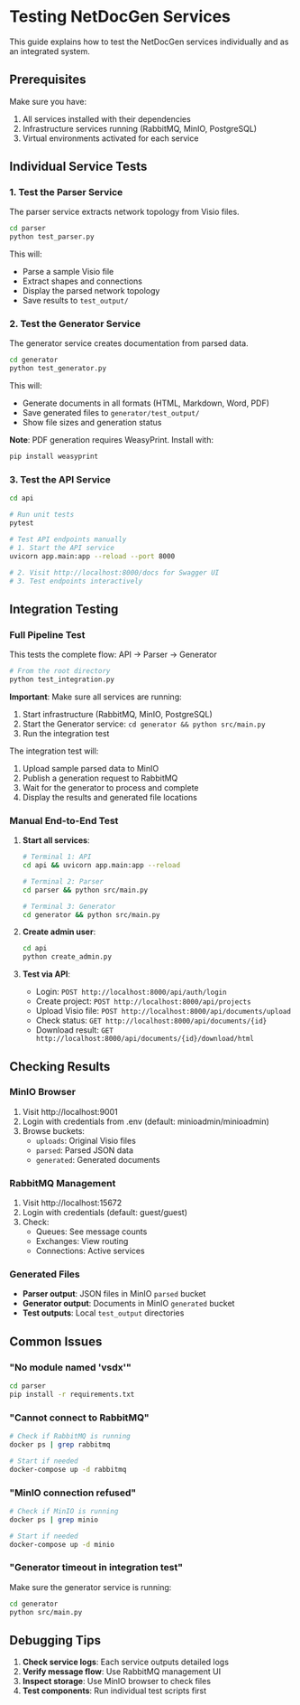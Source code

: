 # Testing NetDocGen Services

This guide explains how to test the NetDocGen services individually and as an integrated system.

## Prerequisites

Make sure you have:
1. All services installed with their dependencies
2. Infrastructure services running (RabbitMQ, MinIO, PostgreSQL)
3. Virtual environments activated for each service

## Individual Service Tests

### 1. Test the Parser Service

The parser service extracts network topology from Visio files.

```bash
cd parser
python test_parser.py
```

This will:
- Parse a sample Visio file
- Extract shapes and connections
- Display the parsed network topology
- Save results to `test_output/`

### 2. Test the Generator Service

The generator service creates documentation from parsed data.

```bash
cd generator
python test_generator.py
```

This will:
- Generate documents in all formats (HTML, Markdown, Word, PDF)
- Save generated files to `generator/test_output/`
- Show file sizes and generation status

**Note**: PDF generation requires WeasyPrint. Install with:
```bash
pip install weasyprint
```

### 3. Test the API Service

```bash
cd api

# Run unit tests
pytest

# Test API endpoints manually
# 1. Start the API service
uvicorn app.main:app --reload --port 8000

# 2. Visit http://localhost:8000/docs for Swagger UI
# 3. Test endpoints interactively
```

## Integration Testing

### Full Pipeline Test

This tests the complete flow: API → Parser → Generator

```bash
# From the root directory
python test_integration.py
```

**Important**: Make sure all services are running:
1. Start infrastructure (RabbitMQ, MinIO, PostgreSQL)
2. Start the Generator service: `cd generator && python src/main.py`
3. Run the integration test

The integration test will:
1. Upload sample parsed data to MinIO
2. Publish a generation request to RabbitMQ
3. Wait for the generator to process and complete
4. Display the results and generated file locations

### Manual End-to-End Test

1. **Start all services**:
   ```bash
   # Terminal 1: API
   cd api && uvicorn app.main:app --reload
   
   # Terminal 2: Parser
   cd parser && python src/main.py
   
   # Terminal 3: Generator
   cd generator && python src/main.py
   ```

2. **Create admin user**:
   ```bash
   cd api
   python create_admin.py
   ```

3. **Test via API**:
   - Login: `POST http://localhost:8000/api/auth/login`
   - Create project: `POST http://localhost:8000/api/projects`
   - Upload Visio file: `POST http://localhost:8000/api/documents/upload`
   - Check status: `GET http://localhost:8000/api/documents/{id}`
   - Download result: `GET http://localhost:8000/api/documents/{id}/download/html`

## Checking Results

### MinIO Browser

1. Visit http://localhost:9001
2. Login with credentials from .env (default: minioadmin/minioadmin)
3. Browse buckets:
   - `uploads`: Original Visio files
   - `parsed`: Parsed JSON data
   - `generated`: Generated documents

### RabbitMQ Management

1. Visit http://localhost:15672
2. Login with credentials (default: guest/guest)
3. Check:
   - Queues: See message counts
   - Exchanges: View routing
   - Connections: Active services

### Generated Files

- **Parser output**: JSON files in MinIO `parsed` bucket
- **Generator output**: Documents in MinIO `generated` bucket
- **Test outputs**: Local `test_output` directories

## Common Issues

### "No module named 'vsdx'"
```bash
cd parser
pip install -r requirements.txt
```

### "Cannot connect to RabbitMQ"
```bash
# Check if RabbitMQ is running
docker ps | grep rabbitmq

# Start if needed
docker-compose up -d rabbitmq
```

### "MinIO connection refused"
```bash
# Check if MinIO is running
docker ps | grep minio

# Start if needed
docker-compose up -d minio
```

### "Generator timeout in integration test"
Make sure the generator service is running:
```bash
cd generator
python src/main.py
```

## Debugging Tips

1. **Check service logs**: Each service outputs detailed logs
2. **Verify message flow**: Use RabbitMQ management UI
3. **Inspect storage**: Use MinIO browser to check files
4. **Test components**: Run individual test scripts first